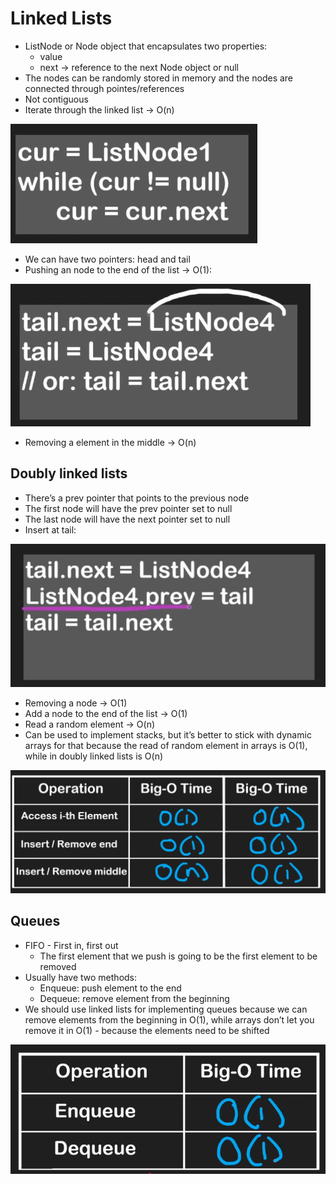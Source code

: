 # Linked Lists

- ListNode or Node object that encapsulates two properties:
    - value
    - next → reference to the next Node object or null
- The nodes can be randomly stored in memory and the nodes are connected through pointes/references
- Not contiguous
- Iterate through the linked list → O(n)

![](images/00.png)

- We can have two pointers: head and tail
- Pushing an node to the end of the list → O(1):

![](images/01.png)

- Removing a element in the middle → O(n)

## Doubly linked lists

- There’s a prev pointer that points to the previous node
- The first node will have the prev pointer set to null
- The last node will have the next pointer set to null
- Insert at tail:

![](images/02.png)

- Removing a node → O(1)
- Add a node to the end of the list → O(1)
- Read a random element → O(n)
- Can be used to implement stacks, but it’s better to stick with dynamic arrays for that because the read of random element in arrays is O(1), while in doubly linked lists is O(n)

![](images/03.png)

## Queues

- FIFO - First in, first out
    - The first element that we push is going to be the first element to be removed
- Usually have two methods:
    - Enqueue: push element to the end
    - Dequeue: remove element from the beginning
- We should use linked lists for implementing queues because we can remove elements from the beginning in O(1), while arrays don’t let you remove it in O(1) - because the elements need to be shifted

![](images/04.png)